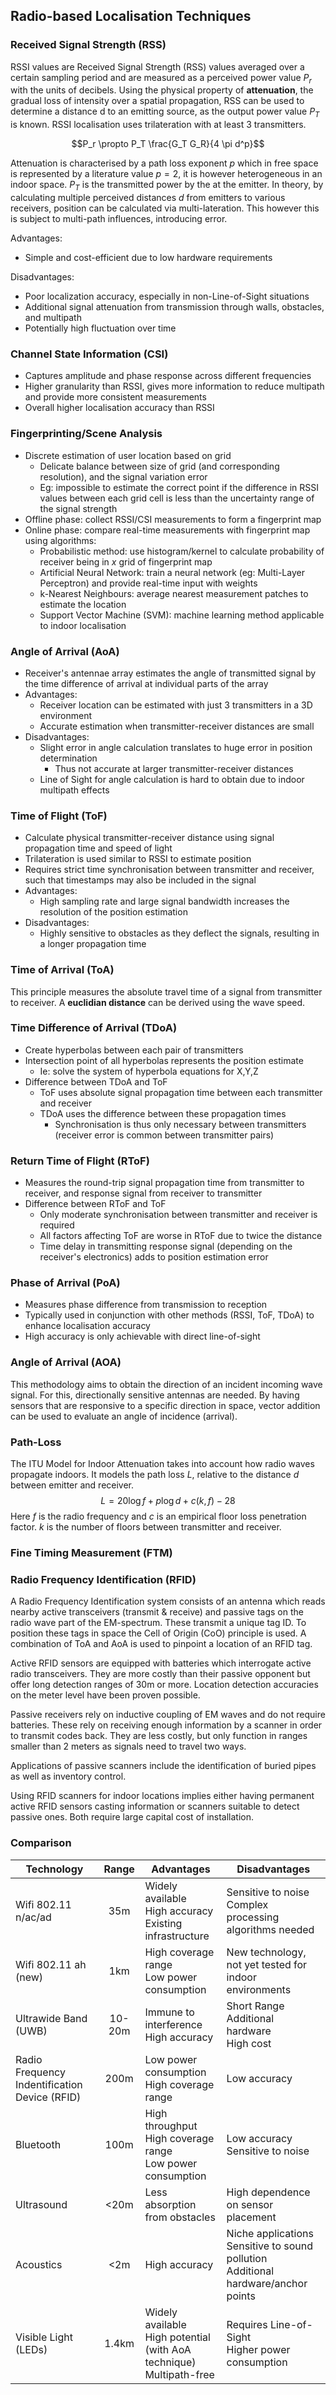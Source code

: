 <!--AUTOMATICALLY GENERATED
**********************************************************************
*                                                                    *
*    This file was automatically generated by copying                *
*    'content/notes/indoor/radio_based.md'. If you want to           *
*    manually overwrite it, you have to remove this whole c          *
*    omment. Otherwise, it will be overwritten the next time any     *
*    change happens in the notes.                                    *
*                                                                    *
**********************************************************************
-->

## Radio-based Localisation Techniques

### Received Signal Strength (RSS)

RSSI values are Received Signal Strength (RSS) values averaged over a certain sampling period and are measured as a perceived power value $P_r$ with the units of decibels. Using the physical property of **attenuation**, the gradual loss of intensity over a spatial propagation, RSS can be used to determine a distance d to an emitting source, as the output power value $P_T$ is known. RSSI localisation uses trilateration with at least 3 transmitters.

$$P_r \propto P_T \frac{G_T G_R}{4 \pi d^p}$$

Attenuation is characterised by a path loss exponent $p$ which in free space is represented by a literature value $p = 2$, it is however heterogeneous in an indoor space. $P_T$ is the transmitted power by the at the emitter. In theory, by calculating multiple perceived distances $d$ from emitters to various receivers, position can be calculated via multi-lateration. This however this is subject to multi-path influences, introducing error.

Advantages:

- Simple and cost-efficient due to low hardware requirements

Disadvantages:

- Poor localization accuracy, especially in non-Line-of-Sight situations
- Additional signal attenuation from transmission through walls, obstacles, and multipath
- Potentially high fluctuation over time

### Channel State Information (CSI)

- Captures amplitude and phase response across different frequencies
- Higher granularity than RSSI, gives more information to reduce multipath and provide more consistent measurements
- Overall higher localisation accuracy than RSSI

### Fingerprinting/Scene Analysis

- Discrete estimation of user location based on grid
  - Delicate balance between size of grid (and corresponding resolution), and the signal variation error
  - Eg: impossible to estimate the correct point if the difference in RSSI values between each grid cell is less than the uncertainty range of the signal strength
- Offline phase: collect RSSI/CSI measurements to form a fingerprint map
- Online phase: compare real-time measurements with fingerprint map using algorithms:
  - Probabilistic method: use histogram/kernel to calculate probability of receiver being in $x$ grid of fingerprint map
  - Artificial Neural Network: train a neural network (eg: Multi-Layer Perceptron) and provide real-time input with weights
  - k-Nearest Neighbours: average nearest measurement patches to estimate the location
  - Support Vector Machine (SVM): machine learning method applicable to indoor localisation

### Angle of Arrival (AoA)

- Receiver's antennae array estimates the angle of transmitted signal by the time difference of arrival at individual parts of the array
- Advantages:
  - Receiver location can be estimated with just 3 transmitters in a 3D environment
  - Accurate estimation when transmitter-receiver distances are small
- Disadvantages:
  - Slight error in angle calculation translates to huge error in position determination
    - Thus not accurate at larger transmitter-receiver distances
  - Line of Sight for angle calculation is hard to obtain due to indoor multipath effects

### Time of Flight (ToF)

- Calculate physical transmitter-receiver distance using signal propagation time and speed of light
- Trilateration is used similar to RSSI to estimate position
- Requires strict time synchronisation between transmitter and receiver, such that timestamps may also be included in the signal
- Advantages:
  - High sampling rate and large signal bandwidth increases the resolution of the position estimation
- Disadvantages:
  - Highly sensitive to obstacles as they deflect the signals, resulting in a longer propagation time

### Time of Arrival (ToA)

This principle measures the absolute travel time of a signal from transmitter to receiver. A **euclidian distance** can be derived using the wave speed.

### Time Difference of Arrival (TDoA)

- Create hyperbolas between each pair of transmitters
- Intersection point of all hyperbolas represents the position estimate
  - Ie: solve the system of hyperbola equations for X,Y,Z
- Difference between TDoA and ToF
  - ToF uses absolute signal propagation time between each transmitter and receiver
  - TDoA uses the difference between these propagation times
    - Synchronisation is thus only necessary between transmitters (receiver error is common between transmitter pairs)

### Return Time of Flight (RToF)

- Measures the round-trip signal propagation time from transmitter to receiver, and response signal from receiver to transmitter
- Difference between RToF and ToF
  - Only moderate synchronisation between transmitter and receiver is required
  - All factors affecting ToF are worse in RToF due to twice the distance
  - Time delay in transmitting response signal (depending on the receiver's electronics) adds to position estimation error

### Phase of Arrival (PoA)

- Measures phase difference from transmission to reception
- Typically used in conjunction with other methods (RSSI, ToF, TDoA) to enhance localisation accuracy
- High accuracy is only achievable with direct line-of-sight

### Angle of Arrival (AOA)

This methodology aims to obtain the direction of an incident incoming wave signal. For this, directionally sensitive antennas are needed. By having sensors that are responsive to a specific direction in space, vector addition can be used to evaluate an angle of incidence (arrival).

### Path-Loss

The ITU Model for Indoor Attenuation takes into account how radio waves propagate indoors. It models the path loss $L$, relative to the distance $d$ between emitter and receiver.
$$L=20 \log f+p \log d+c(k, f)-28$$
Here $f$ is the radio frequency and $c$ is an empirical floor loss penetration factor. $k$ is the number of floors between transmitter and receiver.

### Fine Timing Measurement (FTM)

### Radio Frequency Identification (RFID)

A Radio Frequency Identification system consists of an antenna which reads nearby active transceivers (transmit & receive) and passive tags on the radio wave part of the EM-spectrum. These transmit a unique tag ID. To position these tags in space the Cell of Origin (CoO) principle is used. A combination of ToA and AoA is used to pinpoint a location of an RFID tag.

Active RFID sensors are equipped with batteries which interrogate active radio transceivers. They are more costly than their passive opponent but offer long detection ranges of 30m or more. Location detection accuracies on the meter level have been proven possible.

Passive receivers rely on inductive coupling of EM waves and do not require batteries. These rely on receiving enough information by a scanner in order to transmit codes back. They are less costly, but only function in ranges smaller than 2 meters as signals need to travel two ways.

Applications of passive scanners include the identification of buried pipes as well as inventory control.

Using RFID scanners for indoor locations implies either having permanent active RFID sensors casting information or scanners suitable to detect passive ones. Both require large capital cost of installation.

### Comparison

| Technology                                    |  Range | Advantages                                                                | Disadvantages                                                                           |
|-----------------------------------------------|:------:|---------------------------------------------------------------------------|-----------------------------------------------------------------------------------------|
| Wifi 802.11 n/ac/ad                           |   35m  | Widely available<br>High accuracy<br>Existing infrastructure              | Sensitive to noise<br>Complex processing algorithms needed                              |
| Wifi 802.11 ah (new)                          |   1km  | High coverage range<br>Low power consumption                              | New technology, not yet tested for indoor environments                                  |
| Ultrawide Band (UWB)                          | 10-20m | Immune to interference<br>High accuracy                                   | Short Range<br>Additional hardware<br>High cost                                         |
| Radio Frequency Indentification Device (RFID) |  200m  | Low power consumption<br>High coverage range                              | Low accuracy                                                                            |
| Bluetooth                                     |  100m  | High throughput <br>High coverage range<br>Low power consumption          | Low accuracy<br>Sensitive to noise                                                      |
| Ultrasound                                    |  <20m  | Less absorption from obstacles                                            | High dependence on sensor placement                                                     |
| Acoustics                                     |   <2m  | High accuracy                                                             | Niche applications<br>Sensitive to sound pollution<br>Additional hardware/anchor points |
| Visible Light (LEDs)                          |  1.4km | Widely available<br>High potential (with AoA technique)<br>Multipath-free | Requires Line-of-Sight<br>Higher power consumption                                      |
